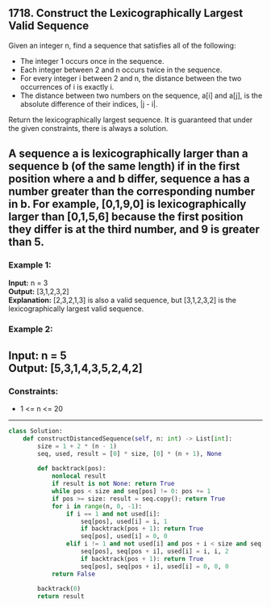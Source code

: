 ## 1718. Construct the Lexicographically Largest Valid Sequence
Given an integer n, find a sequence that satisfies all of the following:

- The integer 1 occurs once in the sequence.
- Each integer between 2 and n occurs twice in the sequence.
- For every integer i between 2 and n, the distance between the two occurrences of i is exactly i.
- The distance between two numbers on the sequence, a[i] and a[j], is the absolute difference of their indices, |j - i|.

Return the lexicographically largest sequence. It is guaranteed that under the given constraints, there is always a solution.

A sequence a is lexicographically larger than a sequence b (of the same length) if in the first position where a and b differ, sequence a has a number greater than the corresponding number in b. For example, [0,1,9,0] is lexicographically larger than [0,1,5,6] because the first position they differ is at the third number, and 9 is greater than 5.
----
### Example 1:
**Input:** n = 3  
**Output:** [3,1,2,3,2]  
**Explanation:** [2,3,2,1,3] is also a valid sequence, but [3,1,2,3,2] is the lexicographically largest valid sequence.

### Example 2:
**Input:** n = 5  
**Output:** [5,3,1,4,3,5,2,4,2]  
----
### Constraints:
- 1 <= n <= 20
----

```python []
class Solution:
    def constructDistancedSequence(self, n: int) -> List[int]:
        size = 1 + 2 * (n - 1)
        seq, used, result = [0] * size, [0] * (n + 1), None
        
        def backtrack(pos):
            nonlocal result
            if result is not None: return True
            while pos < size and seq[pos] != 0: pos += 1
            if pos >= size: result = seq.copy(); return True
            for i in range(n, 0, -1):
                if i == 1 and not used[i]:
                    seq[pos], used[i] = i, 1
                    if backtrack(pos + 1): return True
                    seq[pos], used[i] = 0, 0
                elif i != 1 and not used[i] and pos + i < size and seq[pos + i] == 0:
                    seq[pos], seq[pos + i], used[i] = i, i, 2
                    if backtrack(pos + 1): return True
                    seq[pos], seq[pos + i], used[i] = 0, 0, 0
            return False
        
        backtrack(0)
        return result
```
